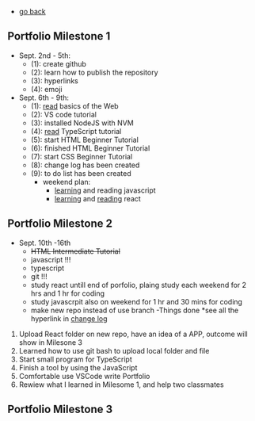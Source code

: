 - [go back](https://boyuan1228.github.io/)
## Portfolio Milestone 1
  - Sept. 2nd - 5th:
    - (1): create github
    - (2): learn how to publish the repository
    - (3): hyperlinks
    - (4): emoji
  - Sept. 6th - 9th:
    - (1): [read](https://sun.iwu.edu/~mliffito/cs_codex/posts/web-development-basics/) basics of the Web
    - (2): VS code tutorial
    - (3): installed NodeJS with NVM
    - (4): [read](https://www.typescriptlang.org/docs/handbook/typescript-in-5-minutes.html) TypeScript tutorial
    - (5): start HTML Beginner Tutorial
    - (6): finished HTML Beginner Tutorial
    - (7): start CSS Beginner Tutorial
    - (8): change log has been created
    - (9): to do list has been created
      - weekend plan:
        - [learning](https://htmldog.com/guides/javascript/) and reading javascript
        - [learning](https://reactjs.org/tutorial/tutorial.html) and [reading](https://www.oreilly.com/library/view/learn-react-with/9781789610253/) react


  
  
## Portfolio Milestone 2
 - Sept. 10th -16th
   - ~~HTML Intermediate Tutorial~~
   - javascript !!!
   - typescript 
   - git !!!
   - study react untill end of porfolio, plaing study each weekend for 2 hrs and 1 hr for coding
   - study javascrpit also on weekend for 1 hr and 30 mins for coding
   - make new repo instead of use branch 
-Things done
  *see all the hyperlink in [change log](https://github.com/boyuan1228/boyuan1228.github.io/blob/main/Required%20New%20Sections/Change%20Log.md)
<ol>
<li>Upload React folder on new repo, have an idea of a APP, outcome will show in Milesone 3</li>
<li>Learned how to use git bash to upload local folder and file</li>
<li>Start small program for TypeScript</li>
<li>Finish a tool by using the JavaScript</li>
<li>Comfortable use VSCode write Portfolio</li>
<li>Rewiew what I learned in Milesome 1, and help two classmates</li>
</ol>
   
## Portfolio Milestone 3
